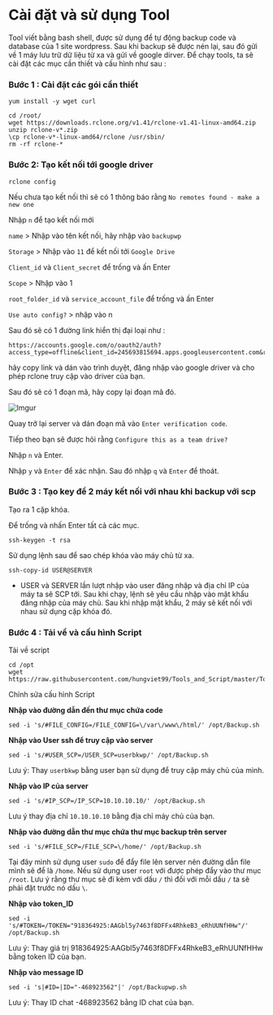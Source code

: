 # Cài đặt và sử dụng Tool 

Tool viết bằng bash shell, được sử dụng để tự động backup code và database của 1 site wordpress. Sau khi backup sẽ được nén lại, sau đó gửi về 1 máy lưu trữ dữ liệu từ xa và gửi về google dirver. Để chạy tools, ta sẽ cài đặt các mục cần thiết và cấu hình như sau : 

### Bước 1 : Cài đặt các gói cần thiết 

```
yum install -y wget curl 
```

```
cd /root/
wget https://downloads.rclone.org/v1.41/rclone-v1.41-linux-amd64.zip
unzip rclone-v*.zip
\cp rclone-v*-linux-amd64/rclone /usr/sbin/
rm -rf rclone-*
```

### Bước 2: Tạo kết nối tới google driver 

```
rclone config
```

Nếu chưa tạo kết nối thì sẽ có 1 thông báo rằng `No remotes found - make a new one`  

Nhập `n` để tạo kết nối mới 

`name` > Nhập vào tên kết nối, hãy nhập vào `backupwp` 

`Storage` > Nhập vào `11` để kết nối tới `Google Drive`

`Client_id` và `Client_secret` để trống và ấn Enter

`Scope` > Nhập vào 1 

`root_folder_id` và `service_account_file` để trống và ấn Enter 

`Use auto config?` > nhập vào n

Sau đó sẽ có 1 đường link hiển thị đại loại như : 

```
https://accounts.google.com/o/oauth2/auth?access_type=offline&client_id=245693815694.apps.googleusercontent.com&redirect_uri=urn%37dgetf%3Awg%3Aoauth%3A2.0%3Aoob&response_type=code&scope=https%9A%5G%2Fwww.googleapis.com%2Fauth%2Fdrive&state=acec87cj8395hf94kd7k40c1c16e34
```
hãy copy link và dán vào trình duyệt, đăng nhập vào google driver và  cho phép rclone truy cập vào driver của bạn. 

Sau đó sẽ có 1 đoạn mã, hãy copy lại đoạn mã đó. 

![Imgur](https://i.imgur.com/m7e97cn.png)

Quay trở lại server và dán đoạn mã vào `Enter verification code`. 

Tiếp theo bạn sẽ được hỏi rằng `Configure this as a team drive?` 

Nhập `n`  và Enter. 

Nhập `y` và `Enter` để xác nhận. Sau đó nhập `q` và `Enter` để thoát. 

### Bước 3 : Tạo key để 2 máy kết nối với nhau khi backup với scp

Tạo ra 1 cặp khóa. 

Để trống và nhấn Enter tất cả các mục. 

```
ssh-keygen -t rsa
```

Sử dụng lệnh sau để sao chép khóa vào máy chủ từ xa. 

```
ssh-copy-id USER@SERVER
```

- USER và SERVER lần lượt nhập vào user đăng nhập và địa chỉ IP của máy ta sẽ SCP tới. Sau khi chạy, lệnh sẽ yêu cầu nhập vào mật khẩu đăng nhập của máy chủ. Sau khi nhập mật khẩu, 2 máy sẽ kết nối với nhau sử dụng cặp khóa đó. 


### Bước 4 : Tải về và cấu hình Script 

Tải về script 

```
cd /opt
wget https://raw.githubusercontent.com/hungviet99/Tools_and_Script/master/Tools/Tool_backup_code_and_db_wordpress/Backupwp.sh
``` 

Chỉnh sửa cấu hình Script 

**Nhập vào đường dẫn đến thư mục chứa code** 

```
sed -i 's/#FILE_CONFIG=/FILE_CONFIG=\/var\/www\/html/' /opt/Backup.sh
```

**Nhập vào User ssh để truy cập vào server**

```
sed -i 's/#USER_SCP=/USER_SCP=userbkwp/' /opt/Backup.sh
```

Lưu ý: Thay `userbkwp` bằng user bạn sử dụng để truy cập máy chủ của mình.

**Nhập vào IP của server** 

```
sed -i 's/#IP_SCP=/IP_SCP=10.10.10.10/' /opt/Backup.sh
```
Lưu ý thay địa chỉ `10.10.10.10` bằng địa chỉ máy chủ của bạn. 


**Nhập vào đường dẫn thư mục chứa thư mục backup trên server** 

```
sed -i 's/#FILE_SCP=/FILE_SCP=\/home/' /opt/Backup.sh
```

Tại đây mình sử dụng user `sudo` để đẩy file lên server nên đường dẫn file mình sẽ để là `/home`. Nếu sử dụng user `root` với được phép đẩy vào thư mục `/root`. Lưu ý rằng thư mục sẽ đi kèm với dấu `/` thì đối với mỗi dấu `/` ta sẽ phải đặt trước nó dấu `\`. 

**Nhập vào token_ID** 

```
sed -i 's/#TOKEN=/TOKEN="918364925:AAGbl5y7463f8DFFx4RhkeB3_eRhUUNfHHw"/' /opt/Backup.sh
```
Lưu ý: Thay giá trị 918364925:AAGbl5y7463f8DFFx4RhkeB3_eRhUUNfHHw bằng token ID của bạn.

**Nhập vào message ID** 

```
sed -i 's|#ID=|ID="-468923562"|' /opt/Backupwp.sh
```

Lưu ý: Thay ID chat -468923562 bằng ID chat của bạn.


